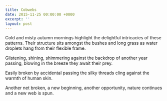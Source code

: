 ```yaml
---
title: Cobwebs
date: 2015-11-25 00:00:00 +0000
excerpt: ''
layout: post
---
```


Cold and misty autumn mornings highlight the delightful intricacies of these patterns. Their structure sits amongst the bushes and long grass as water droplets hang from their flexible frame.

Glistening, shining, shimmering against the backdrop of another year passing, blowing in the breeze they await their prey.

Easily broken by accidental passing the silky threads cling against the warmth of human skin.

Another net broken, a new beginning, another opportunity, nature continues and a new web is spun.
